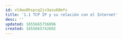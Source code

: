```yaml
---
id: vldwu8hspcq2jv3azu68mfs
title: '1.1 TCP IP y su relación con el Internet'
desc: ''
updated: 1655665756096
created: 1655665742602
---
```


